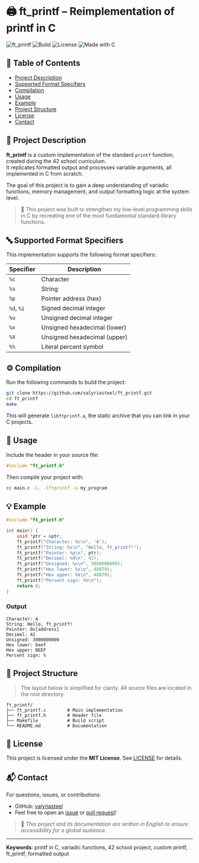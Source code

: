 # 🖨️ ft_printf – Reimplementation of printf in C

![ft_printf](https://img.shields.io/badge/ft--printf-C%20Implementation-blue.svg)
![Build](https://img.shields.io/badge/build-passing-brightgreen)
![License](https://img.shields.io/badge/license-MIT-blue)
![Made with C](https://img.shields.io/badge/made%20with-C-blue)

## 📑 Table of Contents
- [Project Description](#-project-description)
- [Supported Format Specifiers](#-supported-format-specifiers)
- [Compilation](#️-compilation)
- [Usage](#-usage)
- [Example](#-example)
- [Project Structure](#-project-structure)
- [License](#-license)
- [Contact](#-contact)

## 📌 Project Description
**ft_printf** is a custom implementation of the standard `printf` function, created during the 42 school curriculum.  
It replicates formatted output and processes variable arguments, all implemented in C from scratch.

The goal of this project is to gain a deep understanding of variadic functions, memory management, and output formatting logic at the system level.

> 🧠 This project was built to strengthen my low-level programming skills in C by recreating one of the most fundamental standard library functions.

## 🔤 Supported Format Specifiers
This implementation supports the following format specifiers:

| Specifier | Description                    |
|-----------|--------------------------------|
| `%c`      | Character                      |
| `%s`      | String                         |
| `%p`      | Pointer address (hex)          |
| `%d`, `%i`| Signed decimal integer         |
| `%u`      | Unsigned decimal integer       |
| `%x`      | Unsigned hexadecimal (lower)   |
| `%X`      | Unsigned hexadecimal (upper)   |
| `%%`      | Literal percent symbol         |

## ⚙️ Compilation
Run the following commands to build the project:

```bash
git clone https://github.com/valyriasteel/ft_printf.git
cd ft_printf
make
```

This will generate `libftprintf.a`, the static archive that you can link in your C projects.

## 🚀 Usage
Include the header in your source file:

```c
#include "ft_printf.h"
```

Then compile your project with:

```bash
cc main.c -L. -lftprintf -o my_program
```

## 💡 Example
```c
#include "ft_printf.h"

int main() {
    void *ptr = &ptr;
    ft_printf("Character: %c\n", 'A');
    ft_printf("String: %s\n", "Hello, ft_printf!");
    ft_printf("Pointer: %p\n", ptr);
    ft_printf("Decimal: %d\n", 42);
    ft_printf("Unsigned: %u\n", 3000000000);
    ft_printf("Hex lower: %x\n", 48879);
    ft_printf("Hex upper: %X\n", 48879);
    ft_printf("Percent sign: %%\n");
    return 0;
}
```

### Output
```
Character: A
String: Hello, ft_printf!
Pointer: 0x[address]
Decimal: 42
Unsigned: 3000000000
Hex lower: beef
Hex upper: BEEF
Percent sign: %
```

## 📁 Project Structure

> The layout below is simplified for clarity. All source files are located in the root directory.

```
ft_printf/
├── ft_printf.c        # Main implementation
├── ft_printf.h        # Header file
├── Makefile           # Build script
└── README.md          # Documentation
```

## 📜 License
This project is licensed under the **MIT License**. See [LICENSE](LICENSE) for details.

## 📬 Contact
For questions, issues, or contributions:
- GitHub: [valyriasteel](https://github.com/valyriasteel)
- Feel free to open an [issue](https://github.com/valyriasteel/ft_printf/issues) or [pull request](https://github.com/valyriasteel/ft_printf/pulls)!

> 📝 *This project and its documentation are written in English to ensure accessibility for a global audience.*

---
**Keywords**: printf in C, variadic functions, 42 school project, custom printf, ft_printf, formatted output
